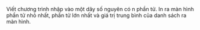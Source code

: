 Viết chương trình nhập vào một dãy số nguyên   có n phần tử. In ra màn hình phần tử nhỏ nhất, phần tử lớn nhất và giá trị trung bình của danh sách ra màn hình.